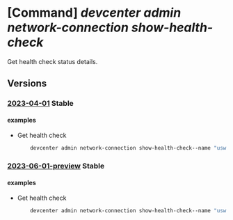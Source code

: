 # [Command] _devcenter admin network-connection show-health-check_

Get health check status details.

## Versions

### [2023-04-01](/Resources/mgmt-plane/L3N1YnNjcmlwdGlvbnMve30vcmVzb3VyY2Vncm91cHMve30vcHJvdmlkZXJzL21pY3Jvc29mdC5kZXZjZW50ZXIvbmV0d29ya2Nvbm5lY3Rpb25zL3t9L2hlYWx0aGNoZWNrcy9sYXRlc3Q=/2023-04-01.xml) **Stable**

<!-- mgmt-plane /subscriptions/{}/resourcegroups/{}/providers/microsoft.devcenter/networkconnections/{}/healthchecks/latest 2023-04-01 -->

#### examples

- Get health check
    ```bash
        devcenter admin network-connection show-health-check--name "uswest3network" --resource-group "rg1"
    ```

### [2023-06-01-preview](/Resources/mgmt-plane/L3N1YnNjcmlwdGlvbnMve30vcmVzb3VyY2Vncm91cHMve30vcHJvdmlkZXJzL21pY3Jvc29mdC5kZXZjZW50ZXIvbmV0d29ya2Nvbm5lY3Rpb25zL3t9L2hlYWx0aGNoZWNrcy9sYXRlc3Q=/2023-06-01-preview.xml) **Stable**

<!-- mgmt-plane /subscriptions/{}/resourcegroups/{}/providers/microsoft.devcenter/networkconnections/{}/healthchecks/latest 2023-06-01-preview -->

#### examples

- Get health check
    ```bash
        devcenter admin network-connection show-health-check--name "uswest3network" --resource-group "rg1"
    ```
